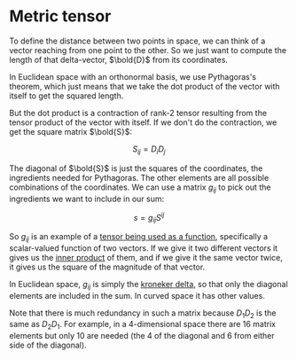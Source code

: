 # Metric tensor

To define the distance between two points in space, we can think of a vector reaching from one point to the other. So we just want to compute the length of that delta-vector, $\bold{D}$ from its coordinates.

In Euclidean space with an orthonormal basis, we use Pythagoras's theorem, which just means that we take the dot product of the vector with itself to get the squared length.

But the dot product is a contraction of rank-2 tensor resulting from the tensor product of the vector with itself. If we don't do the contraction, we get the square matrix $\bold{S}$:

$$S_{ij} = D_iD_j$$

The diagonal of $\bold{S}$ is just the squares of the coordinates, the ingredients needed for Pythagoras. The other elements are all possible combinations of the coordinates. We can use a matrix $g_{ij}$ to pick out the ingredients we want to include in our sum:

$$s = g_{ij}S^{ij}$$

So $g_{ij}$ is an example of a [tensor being used as a function](./tensors-as-functions.md), specifically a scalar-valued function of two vectors. If we give it two different vectors it gives us the [inner product](./vectors-inner-product.md) of them, and if we give it the same vector twice, it gives us the square of the magnitude of that vector.

In Euclidean space, $g_{ij}$ is simply the [kroneker delta](./kronecker-delta.md), so that only the diagonal elements are included in the sum. In curved space it has other values.

Note that there is much redundancy in such a matrix because $D_1D_2$ is the same as $D_2D_1$. For example, in a 4-dimensional space there are 16 matrix elements but only 10 are needed (the 4 of the diagonal and 6 from either side of the diagonal).
